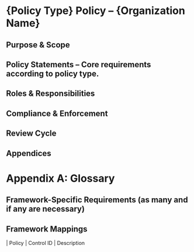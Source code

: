 # {Policy Type} Policy – {Organization Name}

## Purpose & Scope

## Policy Statements – Core requirements according to policy type.

## Roles & Responsibilities

## Compliance & Enforcement

## Review Cycle

## Appendices

# Appendix A: Glossary

## Framework-Specific Requirements (as many and if any are necessary)

## Framework Mappings

| Policy | Control ID | Description
